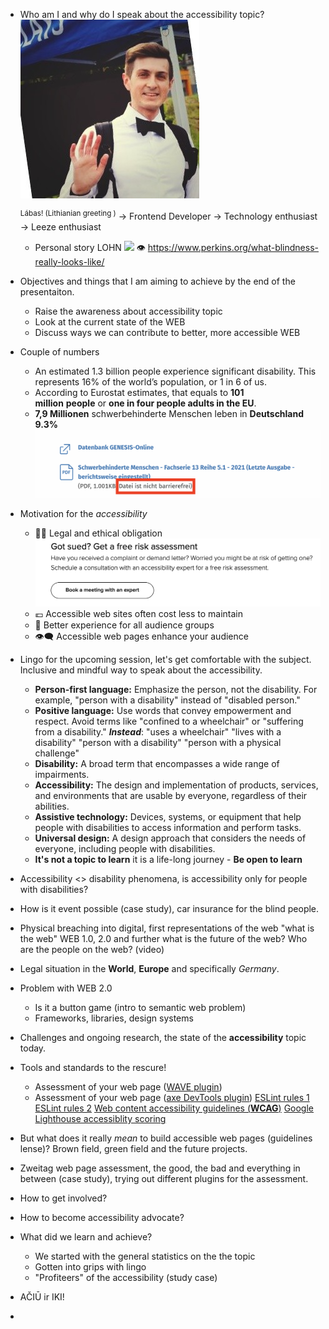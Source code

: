 - Who am I and why do I speak about the accessibility topic?
  ![image.png](../assets/image_1728980884509_0.png)
  
  <sup>Lábas! (Lithianian greeting )</sup>
  → Frontend Developer
  → Technology enthusiast
  → Leeze enthusiast
	- Personal story LOHN
	  ![](https://icrcat.com/wp-content/uploads/2016/10/leber-5.png)
	  👁️ https://www.perkins.org/what-blindness-really-looks-like/
- Objectives and things that I am aiming to achieve by the end of the presentaiton.
	- Raise the awareness about accessibility topic
	- Look at the current state of the WEB
	- Discuss ways we can contribute to better, more accessible WEB
- Couple of numbers
	- An estimated 1.3 billion people experience significant disability. This represents 16% of the world’s population, or 1 in 6 of us.
	- According to Eurostat estimates, that equals to **101 million** **people** or **one in four people adults in the EU**.
	- **7,9 Millionen** schwerbehinderte Menschen leben in **Deutschland 9.3%**
	  ![image.png](../assets/image_1729009880196_0.png)
- Motivation for the *accessibility*
	- 👩‍⚖️ Legal and ethical obligation
	  ![image.png](../assets/image_1728978408337_0.png)
	- 💶 Accessible web sites often cost less to maintain
	- 💯 Better experience for all audience groups
	- 👁️‍🗨️ Accessible web pages enhance your audience
- Lingo for the upcoming session, let's get comfortable with the subject. Inclusive and mindful way to speak about the accessibility.
	- **Person-first language:** Emphasize the person, not the disability. For example, "person with a disability" instead of "disabled person."
	- **Positive language:** Use words that convey empowerment and respect. Avoid terms like "confined to a wheelchair" or "suffering from a disability." 
	  **_Instead_**:
	  "uses a wheelchair"
	  "lives with a disability"
	  "person with a disability"
	  "person with a physical challenge"
	- **Disability:** A broad term that encompasses a wide range of impairments.
	- **Accessibility:** The design and implementation of products, services, and environments that are usable by everyone, regardless of their abilities.
	- **Assistive technology:** Devices, systems, or equipment that help people with disabilities to access information and perform tasks.
	- **Universal design:** A design approach that considers the needs of everyone, including people with disabilities.
	- **It's not a topic to learn** it is a life-long journey - **Be open to learn**
- Accessibility <> disability phenomena, is accessibility only for people with disabilities?
- How is it event possible (case study), car insurance for the blind people.
- Physical breaching into digital, first representations of the web "what is the web" WEB 1.0, 2.0 and further what is the future of the web? Who are the people on the web? (video)
- Legal situation in the **World**, **Europe** and specifically _*Germany*_.
- Problem with WEB 2.0
	- Is it a button game (intro to semantic web problem)
	- Frameworks, libraries, design systems
- Challenges and ongoing research, the state of the **accessibility** topic today.
- Tools and standards to the rescure!
	- Assessment of your web page ([WAVE plugin](https://wave.webaim.org/extension/))
	- Assessment of your web page ([axe DevTools plugin](https://chromewebstore.google.com/detail/axe-devtools-web-accessib/lhdoppojpmngadmnindnejefpokejbdd?pli=1))
	  [ESLint rules 1](https://web.dev/articles/accessibility-auditing-react)
	  [ESLint rules 2](https://typescript-eslint.io/rules/explicit-member-accessibility/)
	  [Web content accessibility guidelines (**WCAG**)](https://www.w3.org/WAI/standards-guidelines/wcag/)
	  [Google Lighthouse accessiblity scoring](https://developer.chrome.com/docs/lighthouse/accessibility/scoring)
- But what does it really *mean* to build accessible web pages (guidelines lense)? Brown field, green field and the future projects.
- Zweitag web page assessment, the good, the bad and everything in between (case study), trying out different plugins for the assessment.
- How to get involved?
- How to become accessibility advocate?
- What did we learn and achieve?
	- We started with the general statistics on the the topic
	- Gotten into grips with lingo
	- "Profiteers" of the accessibility (study case)
- AČIŪ ir IKI!
-